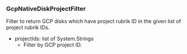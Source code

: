 ### GcpNativeDiskProjectFilter
Filter to return GCP disks which have project rubrik ID in the given list of project rubrik IDs.

- projectIds: list of System.Strings
  - Filter by GCP project ID.
